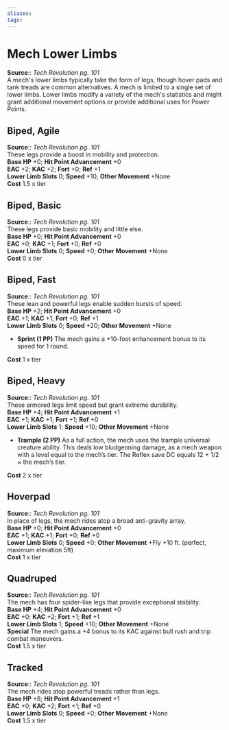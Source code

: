 ```yaml
---
aliases: 
tags: 
---
```


# Mech Lower Limbs

**Source**:: _Tech Revolution pg. 101_  
A mech's lower limbs typically take the form of legs, though hover pads and tank treads are common alternatives. A mech is limited to a single set of lower limbs. Lower limbs modify a variety of the mech's statistics and might grant additional movement options or provide additional uses for Power Points.

## Biped, Agile

**Source**:: _Tech Revolution pg. 101_  
These legs provide a boost in mobility and protection.  
**Base HP** +0; **Hit Point Advancement** +0  
**EAC** +2; **KAC** +2; **Fort** +0; **Ref** +1  
**Lower Limb Slots** 0; **Speed** +10; **Other Movement** +None  
**Cost** 1.5 x tier

## Biped, Basic

**Source**:: _Tech Revolution pg. 101_  
These legs provide basic mobility and little else.  
**Base HP** +0; **Hit Point Advancement** +0  
**EAC** +0; **KAC** +1; **Fort** +0; **Ref** +0  
**Lower Limb Slots** 0; **Speed** +0; **Other Movement** +None  
**Cost** 0 x tier

## Biped, Fast

**Source**:: _Tech Revolution pg. 101_  
These lean and powerful legs enable sudden bursts of speed.  
**Base HP** +2; **Hit Point Advancement** +0  
**EAC** +1; **KAC** +1; **Fort** +0; **Ref** +1  
**Lower Limb Slots** 0; **Speed** +20; **Other Movement** +None  

-   **Sprint (1 PP)** The mech gains a +10-foot enhancement bonus to its speed for 1 round.

**Cost** 1 x tier

## Biped, Heavy

**Source**:: _Tech Revolution pg. 101_  
These armored legs limit speed but grant extreme durability.  
**Base HP** +4; **Hit Point Advancement** +1  
**EAC** +1; **KAC** +1; **Fort** +1; **Ref** +0  
**Lower Limb Slots** 1; **Speed** +10; **Other Movement** +None  

-   **Trample (2 PP)** As a full action, the mech uses the trample universal creature ability. This deals low bludgeoning damage, as a mech weapon with a level equal to the mech’s tier. The Reflex save DC equals 12 + 1/2 × the mech’s tier.

**Cost** 2 x tier

## Hoverpad

**Source**:: _Tech Revolution pg. 101_  
In place of legs, the mech rides atop a broad anti-gravity array.  
**Base HP** +0; **Hit Point Advancement** +0  
**EAC** +1; **KAC** +1; **Fort** +0; **Ref** +0  
**Lower Limb Slots** 0; **Speed** +0; **Other Movement** +Fly +10 ft. (perfect, maximum elevation 5ft)  
**Cost** 1 x tier

## Quadruped

**Source**:: _Tech Revolution pg. 101_  
The mech has four spider-like legs that provide exceptional stability.  
**Base HP** +4; **Hit Point Advancement** +0  
**EAC** +0; **KAC** +2; **Fort** +1; **Ref** +1  
**Lower Limb Slots** 1; **Speed** +10; **Other Movement** +None  
**Special** The mech gains a +4 bonus to its KAC against bull rush and trip combat maneuvers.  
**Cost** 1.5 x tier

## Tracked

**Source**:: _Tech Revolution pg. 101_  
The mech rides atop powerful treads rather than legs.  
**Base HP** +8; **Hit Point Advancement** +1  
**EAC** +0; **KAC** +2; **Fort** +1; **Ref** +0  
**Lower Limb Slots** 0; **Speed** +0; **Other Movement** +None  
**Cost** 1.5 x tier
